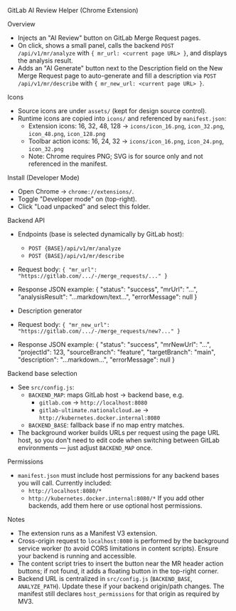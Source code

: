 GitLab AI Review Helper (Chrome Extension)

Overview
- Injects an "AI Review" button on GitLab Merge Request pages.
- On click, shows a small panel, calls the backend `POST /api/v1/mr/analyze` with `{ mr_url: <current page URL> }`, and displays the analysis result.
- Adds an "AI Generate" button next to the Description field on the New Merge Request page to auto-generate and fill a description via `POST /api/v1/mr/describe` with `{ mr_new_url: <current page URL> }`.

Icons
- Source icons are under `assets/` (kept for design source control).
- Runtime icons are copied into `icons/` and referenced by `manifest.json`:
  - Extension icons: 16, 32, 48, 128 → `icons/icon_16.png`, `icon_32.png`, `icon_48.png`, `icon_128.png`
  - Toolbar action icons: 16, 24, 32 → `icons/icon_16.png`, `icon_24.png`, `icon_32.png`
  - Note: Chrome requires PNG; SVG is for source only and not referenced in the manifest.

Install (Developer Mode)
- Open Chrome → `chrome://extensions/`.
- Toggle "Developer mode" on (top-right).
- Click "Load unpacked" and select this folder.

Backend API
- Endpoints (base is selected dynamically by GitLab host):
  - `POST {BASE}/api/v1/mr/analyze`
  - `POST {BASE}/api/v1/mr/describe`
- Request body: `{ "mr_url": "https://gitlab.com/.../-/merge_requests/..." }`
- Response JSON example:
  {
    "status": "success",
    "mrUrl": "...",
    "analysisResult": "...markdown/text...",
    "errorMessage": null
  }

- Description generator
- Request body: `{ "mr_new_url": "https://gitlab.com/.../-/merge_requests/new?..." }`
- Response JSON example:
  {
    "status": "success",
    "mrNewUrl": "...",
    "projectId": 123,
    "sourceBranch": "feature",
    "targetBranch": "main",
    "description": "...markdown...",
    "errorMessage": null
  }

Backend base selection
- See `src/config.js`:
  - `BACKEND_MAP`: maps GitLab host → backend base, e.g.
    - `gitlab.com` → `http://localhost:8080`
    - `gitlab-ultimate.nationalcloud.ae` → `http://kubernetes.docker.internal:8080`
  - `BACKEND_BASE`: fallback base if no map entry matches.
- The background worker builds URLs per request using the page URL host, so you don't need to edit code when switching between GitLab environments — just adjust `BACKEND_MAP` once.

Permissions
- `manifest.json` must include host permissions for any backend bases you will call. Currently included:
  - `http://localhost:8080/*`
  - `http://kubernetes.docker.internal:8080/*`
  If you add other backends, add them here or use optional host permissions.

Notes
- The extension runs as a Manifest V3 extension.
- Cross-origin request to `localhost:8080` is performed by the background service worker (to avoid CORS limitations in content scripts). Ensure your backend is running and accessible.
- The content script tries to insert the button near the MR header action buttons; if not found, it adds a floating button in the top-right corner.
 - Backend URL is centralized in `src/config.js` (`BACKEND_BASE`, `ANALYZE_PATH`). Update these if your backend origin/path changes. The manifest still declares `host_permissions` for that origin as required by MV3.
